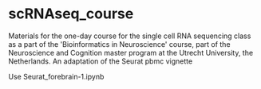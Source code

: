 # scRNAseq_course
Materials for the one-day course for the single cell RNA sequencing class as a part of the 'Bioinformatics in Neuroscience' course, part of the Neuroscience and Cognition master program at the Utrecht University, the Netherlands. An adaptation of the Seurat pbmc vignette

Use Seurat_forebrain-1.ipynb

